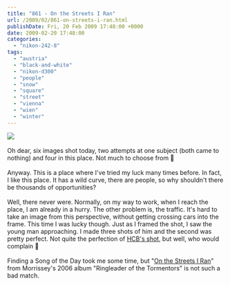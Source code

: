 ```yaml
---
title: "861 - On the Streets I Ran"
url: /2009/02/861-on-streets-i-ran.html
publishDate: Fri, 20 Feb 2009 17:48:00 +0000
date: 2009-02-20 17:48:00
categories: 
  - "nikon-242-8"
tags: 
  - "austria"
  - "black-and-white"
  - "nikon-d300"
  - "people"
  - "snow"
  - "square"
  - "street"
  - "vienna"
  - "wien"
  - "winter"
---
```

<a href="https://d25zfm9zpd7gm5.cloudfront.net/1200x1200/2009/20090220_084233_bw_ps.jpg" target="_blank"><img src="https://d25zfm9zpd7gm5.cloudfront.net/0600x0600/2009/20090220_084233_bw_ps.jpg"/></a><br/><br/>Oh dear, six images shot today, two attempts at one subject (both came to nothing) and four in this place. Not much to choose from 🙂<br/><br/> Anyway. This is a place where I've tried my luck many times before. In fact, I like this place. It has a wild curve, there are people, so why shouldn't there be thousands of opportunities?<br/><br/>Well, there never were. Normally, on my way to work, when I reach the place, I am already in a hurry. The other problem is, the traffic. It's hard to take an image from this perspective, without getting crossing cars into the frame. This time I was lucky though. Just as I framed the shot, I saw the young man approaching. I made three shots of him and the second was pretty perfect. Not quite the perfection of <a href="http://www.afterimagegallery.com/bressonbehind.htm" target="_blank">HCB's shot</a>, but well, who would complain 🙂<br/><br/>Finding a Song of the Day took me some time, but "<a href="http://www.lyricsmode.com/lyrics/m/morrissey/on_the_streets_i_ran.html" target="_blank">On the Streets I Ran</a>" from Morrissey's 2006 album "Ringleader of the Tormentors" is not such a bad match.
